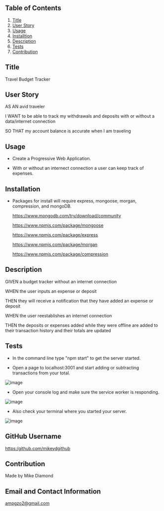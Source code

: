 
  ## Table of Contents
  1. [Title](#Title)
  2. [User Story](#Story)
  3. [Usage](#Usage)
  4. [Installtion](#Installtion)
  6. [Description](#Description)
  7. [Tests](#Test)
  8. [Contribution](#Contribution)


  ## Title

  Travel Budget Tracker
  
  ## User Story

  AS AN avid traveler
  
  I WANT to be able to track my withdrawals and deposits with or without a data/internet connection
  
  SO THAT my account balance is accurate when I am traveling 
  
  ## Usage

  * Create a Progressive Web Application.

  * With or without an internect connection a user can keep track of expenses.

  ## Installation
  
  * Packages for install will require express, mongoose, morgan, compression, and mongoDB.

    https://www.mongodb.com/try/download/community
  
    https://www.npmjs.com/package/mongoose
  
    https://www.npmjs.com/package/express
    
    https://www.npmjs.com/package/morgan
    
    https://www.npmjs.com/package/compression
    
  ## Description
  
  GIVEN a budget tracker without an internet connection
  
  WHEN the user inputs an expense or deposit
  
  THEN they will receive a notification that they have added an expense or deposit
  
  WHEN the user reestablishes an internet connection
  
  THEN the deposits or expenses added while they were offline are added to their transaction history and their totals are updated

  ## Tests
  
  * In the command line type "npm start" to get the server started.
  
  * Open a page to localhost:3001 and start adding or subtracting transactions from your total.

  ![image](https://user-images.githubusercontent.com/94988620/167310566-1a616700-e9b4-4e47-9586-79496d7acc0d.png)
  
  * Open your console log and make sure the service worker is responding. 

  ![image](https://user-images.githubusercontent.com/94988620/167310615-b89af395-23f5-4d5c-bc51-ecf8f7818a9b.png)
  
  * Also check your terminal where you started your server.
  
  ![image](https://user-images.githubusercontent.com/94988620/167310629-3c2453e1-69c5-4d88-aca1-5a09e1b55107.png)


  ## GitHub Username
    
  [https:/github.com/mikeydgithub](https:/github.com/mikeydgithub)
  
  ## Contribution

  Made by Mike Diamond
  
  ## Email and Contact Information
     
  ampgzo2@gmail.com
